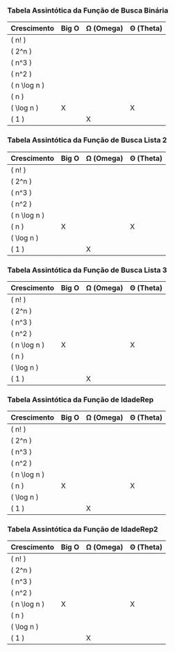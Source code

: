 ### Tabela Assintótica da Função de Busca Binária

| Crescimento     | **Big O** | **Ω (Omega)** | **Θ (Theta)** |
|-----------------|-----------|---------------|---------------|
| \( n! \)        |           |               |               |
| \( 2^n \)       |           |               |               |
| \( n^3 \)       |           |               |               |
| \( n^2 \)       |           |               |               |
| \( n \log n \)  |           |               |               |
| \( n \)         |           |               |               |
| \( \log n \)    |     X     |               |       X       |
| \( 1 \)         |           |       X       |               |

### Tabela Assintótica da Função de Busca Lista 2

| Crescimento     | **Big O** | **Ω (Omega)** | **Θ (Theta)** |
|-----------------|-----------|---------------|---------------|
| \( n! \)        |           |               |               |
| \( 2^n \)       |           |               |               |
| \( n^3 \)       |           |               |               |
| \( n^2 \)       |           |               |               |
| \( n \log n \)  |           |               |               |
| \( n \)         |     X     |               |       X       |
| \( \log n \)    |           |               |               |
| \( 1 \)         |           |       X       |               |

### Tabela Assintótica da Função de Busca Lista 3

| Crescimento     | **Big O** | **Ω (Omega)** | **Θ (Theta)** |
|-----------------|-----------|---------------|---------------|
| \( n! \)        |           |               |               |
| \( 2^n \)       |           |               |               |
| \( n^3 \)       |           |               |               |
| \( n^2 \)       |           |               |               |
| \( n \log n \)  |     X     |               |       X       |
| \( n \)         |           |               |               |
| \( \log n \)    |           |               |               |
| \( 1 \)         |           |       X       |               |

### Tabela Assintótica da Função de IdadeRep

| Crescimento     | **Big O** | **Ω (Omega)** | **Θ (Theta)** |
|-----------------|-----------|---------------|---------------|
| \( n! \)        |           |               |               |
| \( 2^n \)       |           |               |               |
| \( n^3 \)       |           |               |               |
| \( n^2 \)       |           |               |               |
| \( n \log n \)  |           |               |               |
| \( n \)         |     X     |               |       X       |
| \( \log n \)    |           |               |               |
| \( 1 \)         |           |       X       |               |

### Tabela Assintótica da Função de IdadeRep2

| Crescimento     | **Big O** | **Ω (Omega)** | **Θ (Theta)** |
|-----------------|-----------|---------------|---------------|
| \( n! \)        |           |               |               |
| \( 2^n \)       |           |               |               |
| \( n^3 \)       |           |               |               |
| \( n^2 \)       |           |               |               |
| \( n \log n \)  |     X     |               |       X       |
| \( n \)         |           |               |               |
| \( \log n \)    |           |               |               |
| \( 1 \)         |           |       X       |               |
